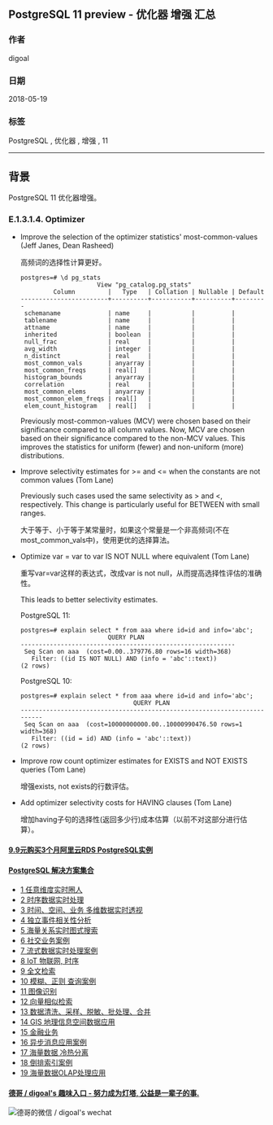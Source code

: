 ## PostgreSQL 11 preview - 优化器 增强 汇总        
                                                                     
### 作者                                                                     
digoal                                                                     
                                                                     
### 日期                                                                     
2018-05-19                                                                   
                                                                     
### 标签                                                                     
PostgreSQL , 优化器 , 增强 , 11            
                                                                     
----                                                                     
                                                                     
## 背景             
PostgreSQL 11 优化器增强。          
    
### E.1.3.1.4. Optimizer  
- Improve the selection of the optimizer statistics' most-common-values (Jeff Janes, Dean Rasheed)  
  
  高频词的选择性计算更好。  
  
  ```  
  postgres=# \d pg_stats  
                       View "pg_catalog.pg_stats"  
           Column         |   Type   | Collation | Nullable | Default   
  ------------------------+----------+-----------+----------+---------  
   schemaname             | name     |           |          |   
   tablename              | name     |           |          |   
   attname                | name     |           |          |   
   inherited              | boolean  |           |          |   
   null_frac              | real     |           |          |   
   avg_width              | integer  |           |          |   
   n_distinct             | real     |           |          |   
   most_common_vals       | anyarray |           |          |   
   most_common_freqs      | real[]   |           |          |   
   histogram_bounds       | anyarray |           |          |   
   correlation            | real     |           |          |   
   most_common_elems      | anyarray |           |          |   
   most_common_elem_freqs | real[]   |           |          |   
   elem_count_histogram   | real[]   |           |          |   
  ```  
  
  Previously most-common-values (MCV) were chosen based on their significance compared to all column values. Now, MCV are chosen based on their significance compared to the non-MCV values. This improves the statistics for uniform (fewer) and non-uniform (more) distributions.  
  
- Improve selectivity estimates for >= and <= when the constants are not common values (Tom Lane)  
  
  Previously such cases used the same selectivity as > and <, respectively. This change is particularly useful for BETWEEN with small ranges.  
  
  大于等于、小于等于某常量时，如果这个常量是一个非高频词(不在most_common_vals中)，使用更优的选择算法。  
  
- Optimize var = var to var IS NOT NULL where equivalent (Tom Lane)  
  
  重写var=var这样的表达式，改成var is not null，从而提高选择性评估的准确性。  
  
  This leads to better selectivity estimates.  
    
  PostgreSQL 11:  
  
  ```  
  postgres=# explain select * from aaa where id=id and info='abc';  
                          QUERY PLAN                           
  -----------------------------------------------------------  
   Seq Scan on aaa  (cost=0.00..379776.80 rows=16 width=368)  
     Filter: ((id IS NOT NULL) AND (info = 'abc'::text))  
  (2 rows)  
  ```  
    
  PostgreSQL 10:  
  
  ```  
  postgres=# explain select * from aaa where id=id and info='abc';  
                                 QUERY PLAN                                  
  -------------------------------------------------------------------------  
   Seq Scan on aaa  (cost=10000000000.00..10000990476.50 rows=1 width=368)  
     Filter: ((id = id) AND (info = 'abc'::text))  
  (2 rows)  
  ```  
  
- Improve row count optimizer estimates for EXISTS and NOT EXISTS queries (Tom Lane)  
  
  增强exists, not exists的行数评估。  
    
- Add optimizer selectivity costs for HAVING clauses (Tom Lane)  
  
  增加having子句的选择性(返回多少行)成本估算（以前不对这部分进行估算）。  
    
  
  
  
  
  
  
  
  
  
  
  
  
  
  
  
  
  
  
  
  
  
  
  
  
  
  
  
  
  
  
  
  
  
  
  
  
  
  
  
  
  
  
  
  
  
  
  
  
  
  
  
  
  
  
  
#### [9.9元购买3个月阿里云RDS PostgreSQL实例](https://www.aliyun.com/database/postgresqlactivity "57258f76c37864c6e6d23383d05714ea")
  
  
#### [PostgreSQL 解决方案集合](https://yq.aliyun.com/topic/118 "40cff096e9ed7122c512b35d8561d9c8")
- [1 任意维度实时圈人](https://yq.aliyun.com/topic/118 "40cff096e9ed7122c512b35d8561d9c8")
- [2 时序数据实时处理](https://yq.aliyun.com/topic/118 "40cff096e9ed7122c512b35d8561d9c8")
- [3 时间、空间、业务 多维数据实时透视](https://yq.aliyun.com/topic/118 "40cff096e9ed7122c512b35d8561d9c8")
- [4 独立事件相关性分析](https://yq.aliyun.com/topic/118 "40cff096e9ed7122c512b35d8561d9c8")
- [5 海量关系实时图式搜索](https://yq.aliyun.com/topic/118 "40cff096e9ed7122c512b35d8561d9c8")
- [6 社交业务案例](https://yq.aliyun.com/topic/118 "40cff096e9ed7122c512b35d8561d9c8")
- [7 流式数据实时处理案例](https://yq.aliyun.com/topic/118 "40cff096e9ed7122c512b35d8561d9c8")
- [8 IoT 物联网, 时序](https://yq.aliyun.com/topic/118 "40cff096e9ed7122c512b35d8561d9c8")
- [9 全文检索](https://yq.aliyun.com/topic/118 "40cff096e9ed7122c512b35d8561d9c8")
- [10 模糊、正则 查询案例](https://yq.aliyun.com/topic/118 "40cff096e9ed7122c512b35d8561d9c8")
- [11 图像识别](https://yq.aliyun.com/topic/118 "40cff096e9ed7122c512b35d8561d9c8")
- [12 向量相似检索](https://yq.aliyun.com/topic/118 "40cff096e9ed7122c512b35d8561d9c8")
- [13 数据清洗、采样、脱敏、批处理、合并](https://yq.aliyun.com/topic/118 "40cff096e9ed7122c512b35d8561d9c8")
- [14 GIS 地理信息空间数据应用](https://yq.aliyun.com/topic/118 "40cff096e9ed7122c512b35d8561d9c8")
- [15 金融业务](https://yq.aliyun.com/topic/118 "40cff096e9ed7122c512b35d8561d9c8")
- [16 异步消息应用案例](https://yq.aliyun.com/topic/118 "40cff096e9ed7122c512b35d8561d9c8")
- [17 海量数据 冷热分离](https://yq.aliyun.com/topic/118 "40cff096e9ed7122c512b35d8561d9c8")
- [18 倒排索引案例](https://yq.aliyun.com/topic/118 "40cff096e9ed7122c512b35d8561d9c8")
- [19 海量数据OLAP处理应用](https://yq.aliyun.com/topic/118 "40cff096e9ed7122c512b35d8561d9c8")
  
  
#### [德哥 / digoal's 趣味入口 - 努力成为灯塔, 公益是一辈子的事.](https://github.com/digoal/blog/blob/master/README.md "22709685feb7cab07d30f30387f0a9ae")
  
  
![德哥的微信 / digoal's wechat](../pic/digoal_weixin.jpg "f7ad92eeba24523fd47a6e1a0e691b59")
  
